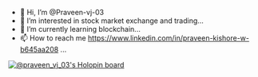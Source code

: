 - 👋 Hi, I’m @Praveen-vj-03
- 👀 I’m interested in stock market exchange and trading...
- 🌱 I’m currently learning blockchain...
- 📫 How to reach me https://www.linkedin.com/in/praveen-kishore-w-b645aa208 ...

<!---
Praveen-vj-03/Praveen-vj-03 is a ✨ special ✨ repository because its `README.md` (this file) appears on your GitHub profile.
You can click the Preview link to take a look at your changes.
--->
[![@praveen_vj_03's Holopin board](https://holopin.me/praveen_vj_03)](https://holopin.io/@praveen_vj_03)

